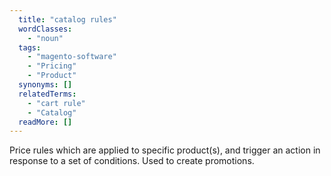 ```yaml
---
  title: "catalog rules"
  wordClasses: 
    - "noun"
  tags: 
    - "magento-software"
    - "Pricing"
    - "Product"
  synonyms: []
  relatedTerms: 
    - "cart rule"
    - "Catalog"
  readMore: []
---
```

Price rules which are applied to specific product(s), and trigger an action in response to a set of conditions. Used to create promotions.
